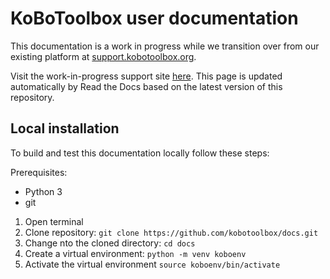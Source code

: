 # KoBoToolbox user documentation

This documentation is a work in progress while we transition over from our existing platform at [support.kobotoolbox.org](https://support.kobotoolbox.org).

Visit the work-in-progress support site [here](https://kobotoolbox-documentation.readthedocs.io/en/latest/). This page is updated automatically by Read the Docs based on the latest version of this repository.

## Local installation 

To build and test this documentation locally follow these steps: 

Prerequisites: 
* Python 3
* git

1. Open terminal
1. Clone repository: `git clone https://github.com/kobotoolbox/docs.git`
1. Change nto the cloned directory: `cd docs` 
1. Create a virtual environment: `python -m venv koboenv`
1. Activate the virtual environment `source koboenv/bin/activate`